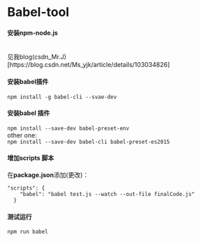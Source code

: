 # Babel-tool
#### 安装npm-node.js
<br>
见我blog(csdn_Mr.J)[https://blog.csdn.net/Ms_yjk/article/details/103034826]

#### 安装babel插件
`npm install -g babel-cli --svae-dev`

#### 安装babel 插件
`npm install --save-dev babel-preset-env`
<br> other one:<br>
`npm install --save-dev babel-cli babel-preset-es2015`
#### 增加scripts 脚本
在<strong>package.json</strong>添加(更改)：<br>
```
"scripts": {
    "babel": "babel test.js --watch --out-file finalCode.js"
  }
```
#### 测试运行
`npm run babel`
